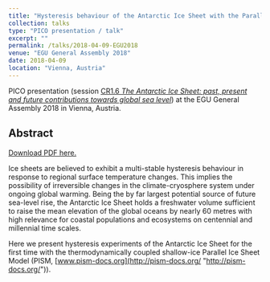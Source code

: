 ```yaml
---
title: "Hysteresis behaviour of the Antarctic Ice Sheet with the Parallel Ice Sheet Model"
collection: talks
type: "PICO presentation / talk"
excerpt: ""
permalink: /talks/2018-04-09-EGU2018
venue: "EGU General Assembly 2018"
date: 2018-04-09
location: "Vienna, Austria"
---
```


PICO presentation (session [CR1.6 *The Antarctic Ice Sheet: past, present and future contributions towards global sea level*](https://meetingorganizer.copernicus.org/EGU2018/pico/27841 "https://meetingorganizer.copernicus.org/EGU2018/pico/27841")) at the EGU General Assembly 2018 in Vienna, Austria.

## Abstract
[Download PDF here.](https://meetingorganizer.copernicus.org/EGU2018/EGU2018-13466.pdf "https://meetingorganizer.copernicus.org/EGU2018/EGU2018-13466.pdf")

Ice sheets are believed to exhibit a multi-stable hysteresis behaviour in response to regional surface temperature changes. This implies the possibility of irreversible changes in the climate-cryosphere system under ongoing global warming. Being the by far largest potential source of future sea-level rise, the Antarctic Ice Sheet holds a freshwater volume sufficient to raise the mean elevation of the global oceans by nearly 60 metres with high relevance for coastal populations and ecosystems on centennial and millennial time scales.

Here we present hysteresis experiments of the Antarctic Ice Sheet for the first time with the thermodynamically coupled shallow-ice Parallel Ice Sheet Model (PISM, [www.pism-docs.org](http://pism-docs.org/ "http://pism-docs.org/")).